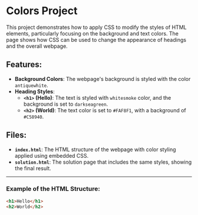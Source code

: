 # Colors Project

This project demonstrates how to apply CSS to modify the styles of HTML elements, particularly focusing on the background and text colors. The page shows how CSS can be used to change the appearance of headings and the overall webpage.

## Features:

- **Background Colors**: The webpage's background is styled with the color `antiquewhite`.
- **Heading Styles**:
  - **`<h1>` (Hello)**: The text is styled with `whitesmoke` color, and the background is set to `darkseagreen`.
  - **`<h2>` (World)**: The text color is set to `#FAF8F1`, with a background of `#C58940`.

## Files:

- **`index.html`**: The HTML structure of the webpage with color styling applied using embedded CSS.
- **`solution.html`**: The solution page that includes the same styles, showing the final result.

---

### Example of the HTML Structure:

```html
<h1>Hello</h1>
<h2>World</h2>
